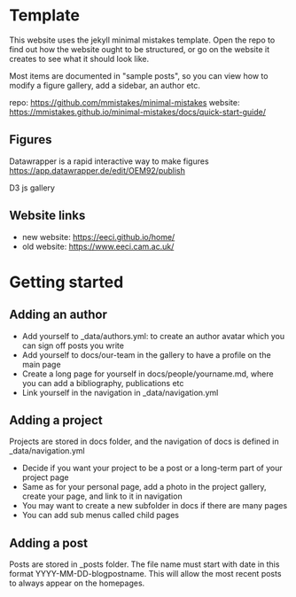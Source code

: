 # Template

This website uses the jekyll minimal mistakes template. Open the repo to find out how the website ought to be structured, or go on the website it creates to see what it should look like.

Most items are documented in "sample posts", so you can view how to modify a figure gallery, add a sidebar, an author etc.

repo: https://github.com/mmistakes/minimal-mistakes
website: https://mmistakes.github.io/minimal-mistakes/docs/quick-start-guide/

## Figures

Datawrapper is a rapid interactive way to make figures 
https://app.datawrapper.de/edit/OEM92/publish

D3 js gallery


## Website links

- new website: https://eeci.github.io/home/ 
- old website: https://www.eeci.cam.ac.uk/


# Getting started

## Adding an author

- Add yourself to _data/authors.yml: to create an author avatar which you can sign off posts you write
- Add yourself to docs/our-team in the gallery to have a profile on the main page
- Create a long page for yourself in docs/people/yourname.md, where you can add a bibliography, publications etc
- Link yourself in the navigation in _data/navigation.yml

## Adding a project

Projects are stored in docs folder, and the navigation of docs is defined in _data/navigation.yml

- Decide if you want your project to be a post or a long-term part of your project page
- Same as for your personal page, add a photo in the project gallery, create your page, and link to it in navigation
- You may want to create a new subfolder in docs if there are many pages
- You can add sub menus called child pages

## Adding a post

Posts are stored in _posts folder. The file name must start with date in this format YYYY-MM-DD-blogpostname. This will allow the most recent posts to always appear on the homepages. 